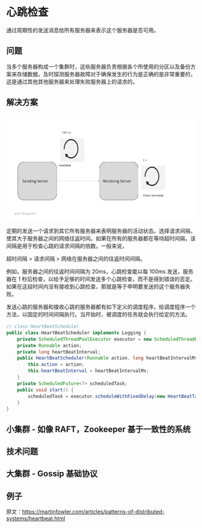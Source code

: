 # 心跳检查

通过周期性的发送消息给所有服务器来表示这个服务器是否可用。

## 问题

当多个服务器构成一个集群时，这些服务器负责根据各个所使用的分区以及备份方案来存储数据。及时探测服务器故障对于确保发生的行为是正确的是非常重要的，这是通过其他其他服务器来处理失败服务器上的请求的。

## 解决方案

![](../asserts/Heartbeat.png)

定期的发送一个请求到其它所有服务器来表明服务器的活动状态。选择请求间隔，使其大于服务器之间的网络往返时间。如果在所有的服务器都在等待超时间隔，该间隔是用于检查心跳的请求间隔的倍数。一般来说，

超时间隔 > 请求间隔 > 网络在服务器之间的往返时间间隔。

例如，服务器之间的往返时间间隔为 20ms，心跳检查能以每 100ms 发送，服务器在 1 秒后检查，以给予足够的时间发送多个心跳检查，而不是得到错误的否定。如果在这段时间内没有接收到心跳检查，那就是等于申明要发送的这个服务器失败。

发送心跳的服务器和接收心跳的服务器都有如下定义的调度程序。给调度程序一个方法，以固定的时间间隔执行。当开始时，被调度的任务就会执行给定的方法。

```java
// class HeartBeatScheduler
public class HeartBeatScheduler implements Logging {
	private ScheduledThreadPoolExecutor executor = new ScheduledThreadPoolExecutor(1);
	private Runnable action;
	private long heartBeatInterval;
	public HeartBeatScheduler(Runnable action, long heartBeatIntervalMs) {
		this.action = action;
		this.heartBeatInterval = heartBeatIntervalMs;
	}
	private ScheduledFuture<?> scheduledTask;
	public void start() {
		scheduledTask = executor.scheduleWithFixedDelay(new HeartBeatTask(action), heartBeatInterval, heartBeatInterval, TimeUnit.MILLISECONDS);
	}
}
```



## 小集群 - 如像 RAFT，Zookeeper 基于一致性的系统

## 技术问题

## 大集群 - Gossip 基础协议

## 例子



原文：https://martinfowler.com/articles/patterns-of-distributed-systems/heartbeat.html